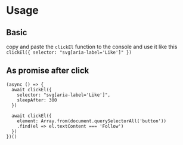 # Usage
## Basic
copy and paste the `clickEl` function to the console and
use it like this `clickEl({ selector: "svg[aria-label='Like']" })`

## As promise after click
```
(async () => {
  await clickEl({
    selector: "svg[aria-label='Like']", 
    sleepAfter: 300
  })
  
  await clickEl({
    element: Array.from(document.querySelectorAll('button'))
    .find(el => el.textContent === 'Follow') 
  })
})()
```
